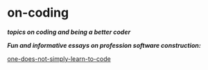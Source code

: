 # on-coding

***topics on coding and being a better coder***

***Fun and informative essays on profession software construction:***

[one-does-not-simply-learn-to-code](https://medium.freecodecamp.com/one-does-not-simply-learn-to-code-f25bacdc5b62#.6n242o8tq/ "So true!")



